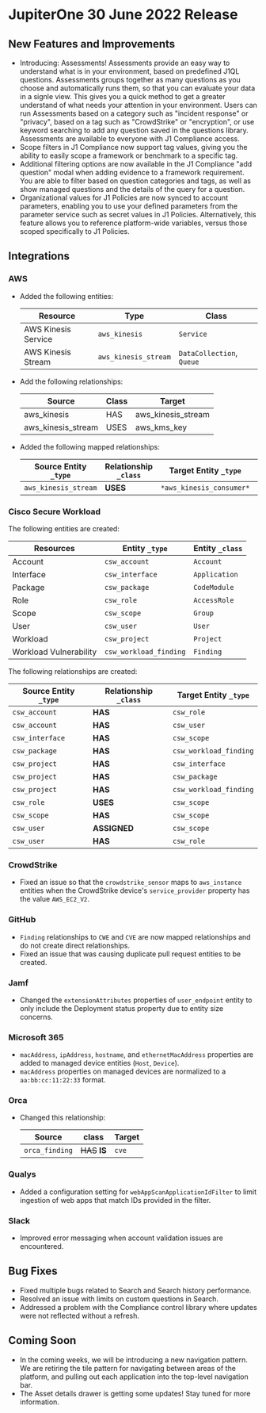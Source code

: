 # JupiterOne 30 June 2022 Release

## New Features and Improvements
-  Introducing: Assessments! Assessments provide an easy way to understand what is in your environment, based on predefined J1QL questions. Assessments groups together as many questions as you choose and automatically runs them, so that you can evaluate your data in a signle view. This gives you a quick method to get a greater understand of what needs your attention in your environment. Users can run Assessments based on a category such as "incident response" or "privacy", based on a tag such as "CrowdStrike" or "encryption", or use keyword searching to add any question saved in the questions library. Assessments are available to everyone with J1 Compliance access.
-  Scope filters in J1 Compliance now support tag values, giving you the ability to easily scope a framework or benchmark to a specific tag. 
-  Additional filtering options are now available in the J1 Compliance "add question" modal when adding evidence to a framework requirement. You are able to filter based on question categories and tags, as well as show managed questions and the details of the query for a question. 
-  Organizational values for J1 Policies are now synced to account parameters, enabling you to use your defined parameters from the parameter service such as secret values in J1 Policies. Alternatively, this feature allows you to reference platform-wide variables, versus those scoped specifically to J1 Policies. 

## Integrations

### AWS
- Added the following entities:

  | Resource            | Type                 | Class                     |
  | ------------------- | -------------------- | ------------------------- |
  | AWS Kinesis Service | `aws_kinesis`        | `Service`                 |
  | AWS Kinesis Stream  | `aws_kinesis_stream` | `DataCollection`, `Queue` |

- Add the following relationships:

  | Source             | Class | Target             |
  | ------------------ | ----- | ------------------ |
  | aws_kinesis        | HAS   | aws_kinesis_stream |
  | aws_kinesis_stream | USES  | aws_kms_key        |

- Added the following mapped relationships:

  | Source Entity `_type` | Relationship `_class` | Target Entity `_type`    | Direction |
  | --------------------- | --------------------- | ------------------------ | --------- |
  | `aws_kinesis_stream`  | **USES**              | `*aws_kinesis_consumer*` | REVERSE   |

### Cisco Secure Workload
The following entities are created:

| Resources              | Entity `_type`         | Entity `_class` |
| ---------------------- | ---------------------- | --------------- |
| Account                | `csw_account`          | `Account`       |
| Interface              | `csw_interface`        | `Application`   |
| Package                | `csw_package`          | `CodeModule`    |
| Role                   | `csw_role`             | `AccessRole`    |
| Scope                  | `csw_scope`            | `Group`         |
| User                   | `csw_user`             | `User`          |
| Workload               | `csw_project`          | `Project`       |
| Workload Vulnerability | `csw_workload_finding` | `Finding`       |

The following relationships are created:

| Source Entity `_type` | Relationship `_class` | Target Entity `_type`  |
| --------------------- | --------------------- | ---------------------- |
| `csw_account`         | **HAS**               | `csw_role`             |
| `csw_account`         | **HAS**               | `csw_user`             |
| `csw_interface`       | **HAS**               | `csw_scope`            |
| `csw_package`         | **HAS**               | `csw_workload_finding` |
| `csw_project`         | **HAS**               | `csw_interface`        |
| `csw_project`         | **HAS**               | `csw_package`          |
| `csw_project`         | **HAS**               | `csw_workload_finding` |
| `csw_role`            | **USES**              | `csw_scope`            |
| `csw_scope`           | **HAS**               | `csw_scope`            |
| `csw_user`            | **ASSIGNED**          | `csw_scope`            |
| `csw_user`            | **HAS**               | `csw_role`             |

### CrowdStrike
- Fixed an issue so that the `crowdstrike_sensor` maps to `aws_instance` entities when the CrowdStrike device's `service_provider` property has the value `AWS_EC2_V2`.

### GitHub
- `Finding` relationships to `CWE` and `CVE` are now mapped relationships and do not create direct relationships.
- Fixed an issue that was causing duplicate pull request entities to be created.

### Jamf
- Changed the `extensionAttributes` properties of `user_endpoint` entity to only include the Deployment status property due to entity size concerns.

### Microsoft 365
- `macAddress`, `ipAddress`, `hostname`, and `ethernetMacAddress` properties are added to managed device entities (`Host`, `Device`).
- `macAddress` properties on managed devices are normalized to a `aa:bb:cc:11:22:33` format.

### Orca
- Changed this relationship:

  | Source         | class          | Target |
  | -------------- | -------------- | ------ |
  | `orca_finding` | ~~HAS~~ **IS** | `cve`  |

### Qualys
- Added a configuration setting for `webAppScanApplicationIdFilter` to limit ingestion of web apps that match IDs provided in the filter.

### Slack
- Improved error messaging when account validation issues are encountered.

## Bug Fixes
- Fixed multiple bugs related to Search and Search history performance. 
- Resolved an issue with limits on custom questions in Search.
- Addressed a problem with the Compliance control library where updates were not reflected without a refresh.

## Coming Soon
- In the coming weeks, we will be introducing a new navigation pattern. We are retiring the tile pattern for navigating between areas of the platform, and pulling out each application into the top-level navigation bar. 
- The Asset details drawer is getting some updates! Stay tuned for more information. 

